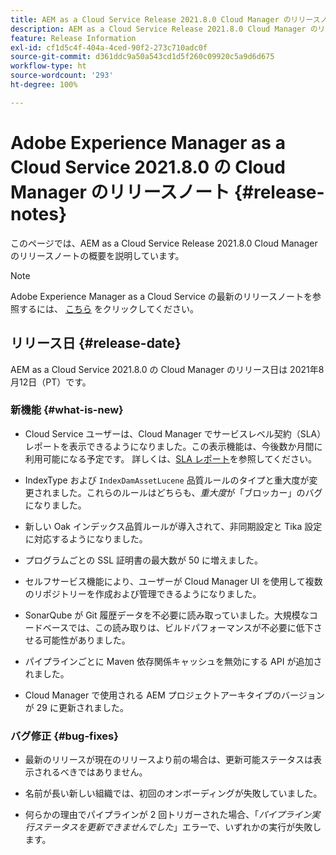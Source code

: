 ```yaml
---
title: AEM as a Cloud Service Release 2021.8.0 Cloud Manager のリリースノート
description: AEM as a Cloud Service Release 2021.8.0 Cloud Manager のリリースノート
feature: Release Information
exl-id: cf1d5c4f-404a-4ced-90f2-273c710adc0f
source-git-commit: d361ddc9a50a543cd1d5f260c09920c5a9d6d675
workflow-type: ht
source-wordcount: '293'
ht-degree: 100%

---
```


# Adobe Experience Manager as a Cloud Service 2021.8.0 の Cloud Manager のリリースノート {#release-notes}

このページでは、AEM as a Cloud Service Release 2021.8.0 Cloud Manager のリリースノートの概要を説明しています。

>[!NOTE]
>Adobe Experience Manager as a Cloud Service の最新のリリースノートを参照するには、 [こちら](https://experienceleague.adobe.com/docs/experience-manager-cloud-service/content/release-notes/release-notes/release-notes-current.html?lang=ja) をクリックしてください。

## リリース日 {#release-date}

AEM as a Cloud Service 2021.8.0 の Cloud Manager のリリース日は 2021年8月12日（PT）です。

### 新機能 {#what-is-new}

* Cloud Service ユーザーは、Cloud Manager でサービスレベル契約（SLA）レポートを表示できるようになりました。この表示機能は、今後数か月間に利用可能になる予定です。
詳しくは、[SLA レポート](https://experienceleague.adobe.com/docs/experience-manager-cloud-service/content/implementing/using-cloud-manager/sla-reporting.html?lang=ja)を参照してください。

* IndexType および `IndexDamAssetLucene` 品質ルールのタイプと重大度が変更されました。これらのルールはどちらも、*重大度*&#x200B;が「ブロッカー」のバグになりました。

* 新しい Oak インデックス品質ルールが導入されて、非同期設定と Tika 設定に対応するようになりました。

* プログラムごとの SSL 証明書の最大数が 50 に増えました。

* セルフサービス機能により、ユーザーが Cloud Manager UI を使用して複数のリポジトリーを作成および管理できるようになりました。

* SonarQube が Git 履歴データを不必要に読み取っていました。大規模なコードベースでは、この読み取りは、ビルドパフォーマンスが不必要に低下させる可能性がありました。

* パイプラインごとに Maven 依存関係キャッシュを無効にする API が追加されました。

* Cloud Manager で使用される AEM プロジェクトアーキタイプのバージョンが 29 に更新されました。

### バグ修正 {#bug-fixes}

* 最新のリリースが現在のリリースより前の場合は、更新可能ステータスは表示されるべきではありません。

* 名前が長い新しい組織では、初回のオンボーディングが失敗していました。

* 何らかの理由でパイプラインが 2 回トリガーされた場合、「*パイプライン実行ステータスを更新できませんでした*」エラーで、いずれかの実行が失敗します。
